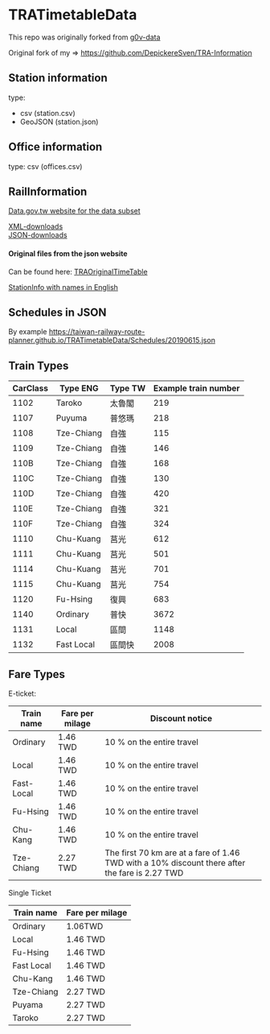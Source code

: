 # TRATimetableData

This repo was originally forked from [g0v-data](https://github.com/g0v-data/railway)

Original fork of my => https://github.com/DepickereSven/TRA-Information

## Station information

type: 
- csv (station.csv)
- GeoJSON (station.json)

## Office information

type: csv (offices.csv)

## RailInformation

[Data.gov.tw website for the data subset](https://data.gov.tw/dataset/6138#r1)
 
[XML-downloads](https://ods.railway.gov.tw/tra-ods-web/ods/download/dataResource/railway_schedule/XML/list)\
[JSON-downloads](https://ods.railway.gov.tw/tra-ods-web/ods/download/dataResource/railway_schedule/JSON/list)

#### Original files from the json website

Can be found here: [TRAOriginalTimeTable](https://github.com/Taiwan-Railway-Route-Planner/TRAOriginalTimeTable)


[StationInfo with names in English](https://taiwan-railway-route-planner.github.io/TRATimetableData/stationInfo.json)

## Schedules in JSON 

By example https://taiwan-railway-route-planner.github.io/TRATimetableData/Schedules/20190615.json


## Train Types

CarClass    |Type ENG    | Type TW   | Example train number | 
----------- |----------- |-----------|----------------------|
1102        |Taroko      |太魯閣      |219                   | 
1107        |Puyuma      |普悠瑪      |218                   | 
1108        |Tze-Chiang  |自強        |115                   | 
1109        |Tze-Chiang  |自強        |146                   | 
110B        |Tze-Chiang  |自強        |168                   | 
110C        |Tze-Chiang  |自強        |130                   | 
110D        |Tze-Chiang  |自強        |420                   | 
110E        |Tze-Chiang  |自強        |321                   | 
110F        |Tze-Chiang  |自強        |324                   | 
1110        |Chu-Kuang   |莒光        |612                   | 
1111        |Chu-Kuang   |莒光        |501                   | 
1114        |Chu-Kuang   |莒光        |701                   | 
1115        |Chu-Kuang   |莒光        |754                   | 
1120        |Fu-Hsing    |復興        |683                   | 
1140        |Ordinary    |普快        |3672                  | 
1131        |Local       |區間        |1148                  | 
1132        |Fast Local  |區間快      |2008                  | 


## Fare Types

E-ticket: 

| Train name   | Fare per milage  | Discount notice |
| ------------- | ------------- | ------------- |
| Ordinary  | 1.46 TWD  | 10 % on the entire travel  |
| Local   | 1.46 TWD  | 10 % on the entire travel  |
| Fast-Local   | 1.46 TWD  | 10 % on the entire travel  |
| Fu-Hsing  | 1.46 TWD  | 10 % on the entire travel  |
| Chu-Kang  | 1.46 TWD  | 10 % on the entire travel  |
| Tze-Chiang  | 2.27 TWD  | The first 70 km are at a fare of 1.46 TWD with a 10% discount there after the fare is 2.27 TWD  |

Single Ticket

| Train name   | Fare per milage  | 
| ------------- | ------------- | 
| Ordinary  | 1.06TWD  | 
| Local   | 1.46 TWD  | 
| Fu-Hsing  | 1.46 TWD  | 
| Fast Local  | 1.46 TWD  |
| Chu-Kang  | 1.46 TWD  |
| Tze-Chiang  | 2.27 TWD  |
| Puyama  | 2.27 TWD  |
| Taroko  | 2.27 TWD  |
